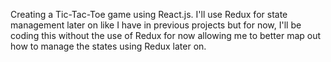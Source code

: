 Creating a Tic-Tac-Toe game using React.js.  I'll use Redux for state management later on like I have in previous projects but for now, I'll be coding this without the use of Redux for now allowing me to better map out how to manage the states using Redux later on.    
